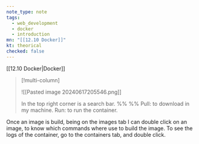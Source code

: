 ```yaml
---
note_type: note
tags:
  - web_development
  - docker
  - introduction
mn: "[[12.10 Docker]]"
kt: theorical
checked: false
---
```

[[12.10 Docker|Docker]]

>[!multi-column]
>
>![[Pasted image 20240617205546.png]]
>
>In the top right corner is a search bar. 
>%% %%
>Pull: to download in my machine.
>Run: to run the container. 

Once an image is build, being on the images tab I can double click on an image, to know which commands where use to build the image. To see the logs of the container, go to the containers tab, and double click. 
